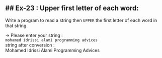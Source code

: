 ## ## Ex-23 : Upper first letter of each word:  
Write a program to read a string then `UPPER` the first letter of each word in that string.  

-> Please enter your string :  
`mohamed idrissi alami programming advices`  
string after conversion :  
Mohamed Idrissi Alami Programming Advices
